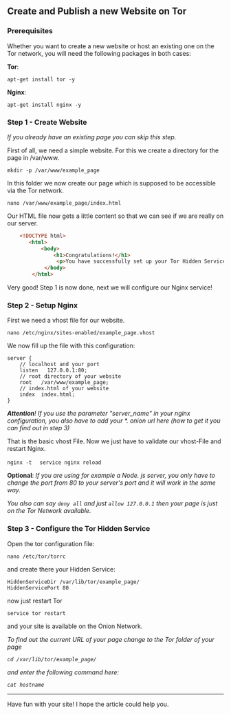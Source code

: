 ﻿## Create and Publish a new Website on Tor

### Prerequisites
Whether you want to create a new website or host an existing one on the Tor network, you will need the following packages in both cases:

**Tor**: 

``` apt-get install tor -y  ```

**Nginx**:

``` apt-get install nginx -y ``` 

### Step 1 - Create Website
*If you already have an existing page you can skip this step.* 

First of all, we need a simple website. For this we create a directory for the page in /var/www. 

``` mkdir -p /var/www/example_page ```

In this folder we now create our page which is supposed to be accessible via the Tor network.

```nano /var/www/example_page/index.html```
 
Our HTML file now gets a little content so that we can see if we are really on our server.

```html
    <!DOCTYPE html>  
       <html>  
           <body>
               <h1>Congratulations!</h1>
                <p>You have successfully set up your Tor Hidden Service!</p>
            </body>
        </html> 
```     
Very good! Step 1 is now done, next we will configure our Nginx service!

### Step 2 - Setup Nginx
First we need a vhost file for our website.

```nano /etc/nginx/sites-enabled/example_page.vhost ```

We now fill up the file with this configuration:

    server {  
	    // localhost and your port
        listen   127.0.0.1:80; 
        // root directory of your website
        root   /var/www/example_page;
        // index.html of your website
        index  index.html;
    }
***Attention**! If you use the parameter "server_name" in your nginx configuration, you also have to add your \*. onion url here (how to get it you can find out in step 3)*

That is the basic vhost File.
Now we just have to validate our vhost-File and restart Nginx.

```nginx -t  ```
```service nginx reload```

**Optional**:
*If you are using for example a Node. js server, you only have to change the port from 80 to your server's port and it will work in the same way.*

 *You also can say ```deny all``` and just ``` allow 127.0.0.1 ``` then your page is just on the Tor Network available.*

### Step 3 - Configure the Tor Hidden Service
Open the tor configuration file:

```nano /etc/tor/torrc  ```

and create there your Hidden Service:

    HiddenServiceDir /var/lib/tor/example_page/  
    HiddenServicePort 80
now just restart Tor 

```service tor restart ```

and your site is available on the Onion Network.

*To find out the current URL of your page change to the Tor folder of your page*

*```cd /var/lib/tor/example_page/ ```*

*and enter the following command here:*

 *```cat hostname```*
 
 
 ___
Have fun with your site!
 I hope the article could help you. 
